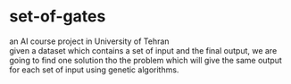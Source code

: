 # set-of-gates
an AI course project in University of Tehran<br>
given a dataset which contains a set of input and the final output, we are going to find one solution tho the problem which will give the same output for each set of input using genetic algorithms.
